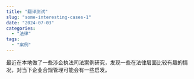 ```yaml
---
title: "翻译测试"
slug: "some-interesting-cases-1"
date: "2024-07-03"
categories: 
  - "法律"
tags:   
  - "案例"
---
```


最近在本地做了一些涉企执法司法案例研究，发现一些在法律层面比较有趣的情况，对当下企业合规管理可能会有一些启发。